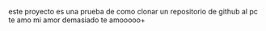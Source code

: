 este proyecto es una prueba de como clonar un repositorio de github al pc
te amo mi amor demasiado te amooooo+
